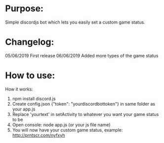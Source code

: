 # Purpose:

Simple discordjs bot which lets you easily set a custom game status.

# Changelog:
05/06/2019 First release
06/06/2019 Added more types of the game status

# How to use:

How it works:
1) npm install discord.js
2) Create config.json {"token": "yourdiscordbottoken"} in same folder as your app.js
3) Replace 'yourtext' in setActivity to whatever you want your game status to be
4) Open console: node app.js  (or your js file name)
4) You will now have your custom game status, example: http://prntscr.com/nyfxyh



